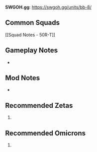 **SWGOH.gg**: https://swgoh.gg/units/bb-8/

## Common Squads

[[Squad Notes - 50R-T]]

## Gameplay Notes

 - 

## Mod Notes

 - 

## Recommended Zetas

1. 

## Recommended Omicrons

1. 
